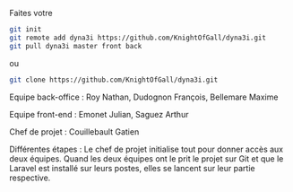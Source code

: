 Faites votre 
```sh
git init
git remote add dyna3i https://github.com/KnightOfGall/dyna3i.git
git pull dyna3i master front back
```
ou 
```sh
git clone https://github.com/KnightOfGall/dyna3i.git 
```
Equipe back-office :
Roy Nathan, Dudognon François, Bellemare Maxime

Equipe front-end :
Emonet Julian, Saguez Arthur

Chef de projet : 
Couillebault Gatien

Différentes étapes :
Le chef de projet initialise tout pour donner accès aux deux équipes.
Quand les deux équipes ont le prit le projet sur Git et que le Laravel est installé sur leurs postes, elles se lancent sur leur partie respective.
